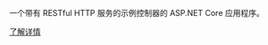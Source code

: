 ﻿一个带有 RESTful HTTP 服务的示例控制器的 ASP.NET Core 应用程序。

[了解详情](https://docs.microsoft.com/aspnet/core/tutorials/first-web-api?view=aspnetcore-3.1)
